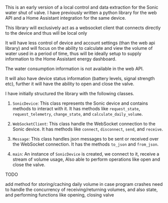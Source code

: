 This is an early version of a local control and data extraction for the Sonic water shut of valve.
I have previously written a python library for the web API and a Home Assistant integration for the same device.

This library will exclusively act as a websocket client that connects directly to the device and thus will be local only

It will have less control of device and account settings (than the web api library) and will focus on the ability to calculate and view the volume of water used in a period of time, thus will be ideally setup to supply information to the Home Assistant energy dashboard.

The water consumption information is not available in the web API.

It will also have device status information (battery levels, signal strength etc), further it will have the ability to open and close the valve.

I have initially structured the library with the following classes.
 
1. `SonicDevice`: This class represents the Sonic device and contains methods to interact with it.
It has methods like `request_state`, `request_telemetry`, `change_state`, and `calculate_daily_volume`.

2. `WebSocketClient`: This class handle the WebSocket connection to the Sonic device.
It has methods like `connect`, `disconnect`, `send`, and `receive`.

3. `Message`: This class handles json messages to be sent or received over the WebSocket connection.
It has the methods `to_json` and `from_json`.

4. `main`: An instance of `SonicDevice` is created, we connect to it, receive a stream of volume usage, 
Also able to perform operations like open and close the valve.

TODO

add method for storing/caching daily volume in case program crashes
need to handle the concurrency of receiving/returning volumes, and also state, and performing functions like opening, closing valve
